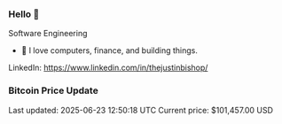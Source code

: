 ### Hello 🤙  

Software Engineering

- 🔭 I love computers, finance, and building things.
  
LinkedIn: https://www.linkedin.com/in/thejustinbishop/  


























































































































































































































































































































































































































































































































































































































































































































































### Bitcoin Price Update
Last updated: 2025-06-23 12:50:18 UTC
Current price: $101,457.00 USD

